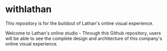# withlathan
This repository is for the buildout of Lathan's online visual experience.

Welcome to Lathan's online studio - Through this Github repository, users will be able to see the complete design and architecture of this company's online visual experience.